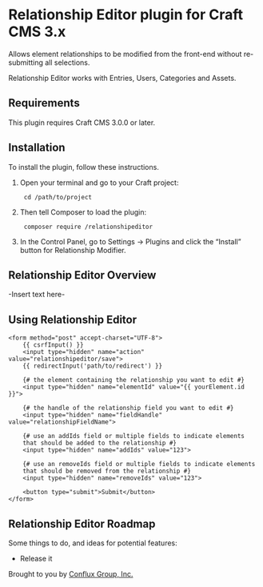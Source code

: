 # Relationship Editor plugin for Craft CMS 3.x

Allows element relationships to be modified from the front-end without re-submitting all selections.

Relationship Editor works with Entries, Users, Categories and Assets.

## Requirements

This plugin requires Craft CMS 3.0.0 or later.

## Installation

To install the plugin, follow these instructions.

1. Open your terminal and go to your Craft project:

        cd /path/to/project

2. Then tell Composer to load the plugin:

        composer require /relationshipeditor

3. In the Control Panel, go to Settings → Plugins and click the “Install” button for Relationship Modifier.

## Relationship Editor Overview

-Insert text here-

## Using Relationship Editor

```twig
<form method="post" accept-charset="UTF-8">
    {{ csrfInput() }}
    <input type="hidden" name="action" value="relationshipeditor/save">
    {{ redirectInput('path/to/redirect') }}
    
    {# the element containing the relationship you want to edit #}
    <input type="hidden" name="elementId" value="{{ yourElement.id }}">
    
    {# the handle of the relationship field you want to edit #}
    <input type="hidden" name="fieldHandle" value="relationshipFieldName">

    {# use an addIds field or multiple fields to indicate elements
    that should be added to the relationship #}
    <input type="hidden" name="addIds" value="123">
    
    {# use an removeIds field or multiple fields to indicate elements
    that should be removed from the relationship #}
    <input type="hidden" name="removeIds" value="123">

    <button type="submit">Submit</button>
</form>
```

## Relationship Editor Roadmap

Some things to do, and ideas for potential features:

* Release it

Brought to you by [Conflux Group, Inc.](https://confluxgroup.com)
